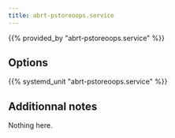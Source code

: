 ```yaml
---
title: abrt-pstoreoops.service
---
```


{{% provided_by "abrt-pstoreoops.service" %}}

## Options

{{% systemd_unit "abrt-pstoreoops.service" %}}

## Additionnal notes

Nothing here.